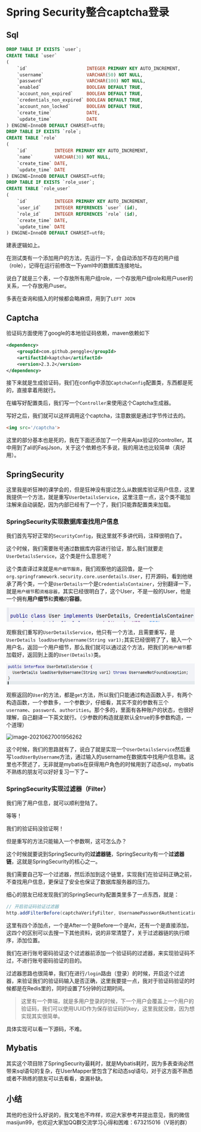 # Spring Security整合captcha登录

## Sql

```sql
DROP TABLE IF EXISTS `user`;
CREATE TABLE `user`
(
    `id`                      INTEGER PRIMARY KEY AUTO_INCREMENT,
    `username`                VARCHAR(50) NOT NULL,
    `password`                VARCHAR(100) NOT NULL,
    `enabled`                 BOOLEAN DEFAULT TRUE,
    `account_non_expired`     BOOLEAN DEFAULT TRUE,
    `credentials_non_expired` BOOLEAN DEFAULT TRUE,
    `account_non_locked`      BOOLEAN DEFAULT TRUE,
    `create_time`             DATE,
    `update_time`             DATE
) ENGINE=InnoDB DEFAULT CHARSET=utf8;
DROP TABLE IF EXISTS `role`;
CREATE TABLE `role`
(
    `id`          INTEGER PRIMARY KEY AUTO_INCREMENT,
    `name`        VARCHAR(30) NOT NULL,
    `create_time` DATE,
    `update_time` DATE
) ENGINE=InnoDB DEFAULT CHARSET=utf8;
DROP TABLE IF EXISTS `role_user`;
CREATE TABLE `role_user`
(
    `id`          INTEGER PRIMARY KEY AUTO_INCREMENT,
    `user_id`     INTEGER REFERENCES `user` (id),
    `role_id`     INTEGER REFERENCES `role` (id),
    `create_time` DATE,
    `update_time` DATE
) ENGINE=InnoDB DEFAULT CHARSET=utf8;
```

建表逻辑如上。

在测试类有一个添加用户的方法，先运行一下，会自动添加不存在的用户组（role），记得在运行前修改一下yaml中的数据库连接地址。

说白了就是三个表，一个存放所有用户组role，一个存放用户组role和用户user的关系，一个存放用户user。

多表在查询和插入的时候都会略麻烦，用到了`LEFT JOIN`

## Captcha

验证码方面使用了google的本地验证码依赖，maven依赖如下

```xml
<dependency>
    <groupId>com.github.penggle</groupId>
    <artifactId>kaptcha</artifactId>
    <version>2.3.2</version>
</dependency>
```

接下来就是生成验证码，我们在config中添加`CaptchaConfig`配置类，东西都是死的，直接拿着用就行。

在编写好配置类后，我们写一个`Controller`来使用这个Captcha生成器。

写好之后，我们就可以这样调用这个captcha，注意数据是通过字节传过去的。

```html
<img src='/captcha'>
```

这里的部分基本也是死的，我在下面还添加了一个用来Ajax验证的controller。其中用到了ali的FasjJson，关于这个依赖也不多说，我的用法也比较简单（真好用）。

## SpringSecurity

这里我是听狂神的课学会的，但是狂神没有提过怎么从数据库验证用户信息，这里我提供一个方法，就是重写`UserDetailsService`，这里注意一点，这个类不能加注解来自动装配，因为内部已经有了一个了，我们只能靠配置类来加载。

### SpringSecurity实现数据库查找用户信息

我们首先写好正常的`SecurityConfig`，我这里就不多讲代码，注释很明白了。

这个时候，我们需要账号通过数据库内容进行验证，那么我们就要走`UserDetailsService`，这个类是什么意思呢？

这个类直译过来就是`用户细节服务`，我们观察他的返回值，是一个`org.springframework.security.core.userdetails.User`，打开源码，看到他继承了两个类，一个是`UserDetails`一个是`CredentialsContainer`，分别翻译一下，就是`用户细节`和`资格容器`，其实已经很明白了，这个User，不是一般的User，他是一个拥有**用户细节**和**资格**的**容器**。

![image-20210627001827370](.\imgs\zh\image-20210627001827370.png)

观察我们重写的`UserDetailsService`，他只有一个方法，且需要重写，是`UserDetails loadUserByUsername(String var1);`其实已经很明了了，输入一个用户名，返回一个用户细节，那么我们就可以通过这个方法，把我们的`用户细节`都加载好，返回到上面的`User(Details)`类。

![image-20210627001859178](.\imgs\zh\image-20210627001859178.png)

观察返回的`User`的方法，都是`get`方法，所以我们只能通过构造函数入手，有两个构造函数，一个参数多，一个参数少，仔细看，其实不变的参数有三个`username`、`password`、`authorities`。那个多的，里面有各种账户的状态，也很好理解，自己翻译一下英文就行。（少参数的构造就是默认全true的多参数构造，一个道理）

![image-20210627001956262](C:\Users\Administrator\Documents\Java\CodeBase\LoginSystem\notebooks\imgs\zh\image-20210627001956262.png)

这个时候，我们的思路就有了，说白了就是实现一个`UserDetailsService`然后重写`loadUserByUsername`方法，通过输入的username在数据库中找用户信息嘛。这里也不赘述了，无非就是mybatis在获得用户角色的时候用到了动态sql，mybatis不熟练的朋友可以好好复习一下了~

### SpringSecurity实现过滤器（Filter）

我们用了用户信息，就可以顺利登陆了。

等等！

我们的验证码没验证啊！

但是重写的方法只能输入一个参数啊，这可怎么办？

这个时候就要说到SpringSecurity的**过滤器链**，SpringSecurity有一个**过滤器链**，这就是SpringSecurity的核心之一。

我们需要自己写一个过滤器，然后添加到这个链里，实现我们在验证码正确之前，不查找用户信息，更保证了安全也保证了数据库服务器的压力。

细心的朋友已经发现我们的SpringSecurity配置类里多了一点东西，就是：

```java
// 开启验证码验证过滤器
http.addFilterBefore(captchaVerifyFilter, UsernamePasswordAuthenticationFilter.class);
```

这里有四个添加点，一个是After一个是Before一个是At，还有一个是直接添加，这四个的区别可以去搜一下其他资料，说的非常清楚了，关于过滤器链的执行顺序，添加位置。

我们在进行账号密码验证这个过滤器前添加一个验证码的过滤器，来实现验证码不过，不进行账号密码验证的目的。

过滤器思路也很简单，我们在进行`/login`路由（登录）的时候，开启这个过滤器，来验证我们的验证码输入是否正确，这里我要提一点，我对于验证码验证的时候都是在Redis里的，同时设置了5分钟的过期时间。

>  这里有一个弊端，就是多用户登录的时候，下一个用户会覆盖上一个用户的验证码，我们可以使用UUID作为保存验证码的key，这里我就没做，因为想实现其实很简单。

具体实现可以看一下源码，不难。

## Mybatis

其实这个项目除了SpringSecurity最耗时，就是Mybatis耗时，因为多表查询必然带来sql语句的复杂，在UserMapper里包含了<resultMap>和动态sql语句，对于这方面不熟悉或者不熟练的朋友可以去看看，查漏补缺。

## 小结

其他的也没什么好说的，我文笔也不咋样，欢迎大家参考并提出意见，我的微信masijun99，也欢迎大家加QQ群交流学习心得和困难：673215016（V哥的群）

